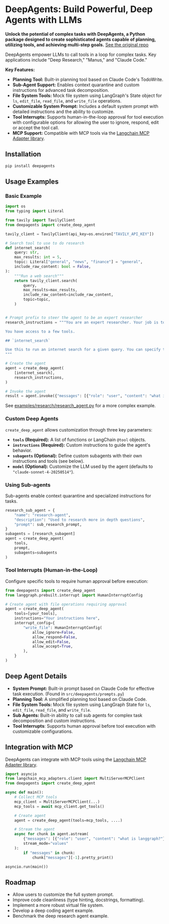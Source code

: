 # DeepAgents: Build Powerful, Deep Agents with LLMs

**Unlock the potential of complex tasks with DeepAgents, a Python package designed to create sophisticated agents capable of planning, utilizing tools, and achieving multi-step goals.**  [See the original repo](https://github.com/langchain-ai/deepagents)

DeepAgents empower LLMs to call tools in a loop for complex tasks. Key applications include "Deep Research," "Manus," and "Claude Code."

**Key Features:**

*   **Planning Tool:** Built-in planning tool based on Claude Code's TodoWrite.
*   **Sub-Agent Support:** Enables context quarantine and custom instructions for advanced task decomposition.
*   **File System Tools:** Mock file system using LangGraph's State object for `ls`, `edit_file`, `read_file`, and `write_file` operations.
*   **Customizable System Prompt:** Includes a default system prompt with detailed instructions and the ability to customize.
*   **Tool Interrupts:**  Supports human-in-the-loop approval for tool execution with configurable options for allowing the user to ignore, respond, edit or accept the tool call.
*   **MCP Support:** Compatible with MCP tools via the [Langchain MCP Adapter library](https://github.com/langchain-ai/langchain-mcp-adapters).

## Installation

```bash
pip install deepagents
```

## Usage Examples

### Basic Example
```python
import os
from typing import Literal

from tavily import TavilyClient
from deepagents import create_deep_agent

tavily_client = TavilyClient(api_key=os.environ["TAVILY_API_KEY"])

# Search tool to use to do research
def internet_search(
    query: str,
    max_results: int = 5,
    topic: Literal["general", "news", "finance"] = "general",
    include_raw_content: bool = False,
):
    """Run a web search"""
    return tavily_client.search(
        query,
        max_results=max_results,
        include_raw_content=include_raw_content,
        topic=topic,
    )


# Prompt prefix to steer the agent to be an expert researcher
research_instructions = """You are an expert researcher. Your job is to conduct thorough research, and then write a polished report.

You have access to a few tools.

## `internet_search`

Use this to run an internet search for a given query. You can specify the number of results, the topic, and whether raw content should be included.
"""

# Create the agent
agent = create_deep_agent(
    [internet_search],
    research_instructions,
)

# Invoke the agent
result = agent.invoke({"messages": [{"role": "user", "content": "what is langgraph?"}]})
```

See [examples/research/research_agent.py](examples/research/research_agent.py) for a more complex example.

### Custom Deep Agents

`create_deep_agent` allows customization through three key parameters:

*   **`tools` (Required):** A list of functions or LangChain `@tool` objects.
*   **`instructions` (Required):**  Custom instructions to guide the agent's behavior.
*   **`subagents` (Optional):** Define custom subagents with their own instructions and tools (see below).
*   **`model` (Optional):** Customize the LLM used by the agent (defaults to `"claude-sonnet-4-20250514"`).

### Using Sub-agents

Sub-agents enable context quarantine and specialized instructions for tasks.

```python
research_sub_agent = {
    "name": "research-agent",
    "description": "Used to research more in depth questions",
    "prompt": sub_research_prompt,
}
subagents = [research_subagent]
agent = create_deep_agent(
    tools,
    prompt,
    subagents=subagents
)
```

### Tool Interrupts (Human-in-the-Loop)

Configure specific tools to require human approval before execution:
```python
from deepagents import create_deep_agent
from langgraph.prebuilt.interrupt import HumanInterruptConfig

# Create agent with file operations requiring approval
agent = create_deep_agent(
    tools=[your_tools],
    instructions="Your instructions here",
    interrupt_config={
        "write_file": HumanInterruptConfig(
            allow_ignore=False,
            allow_respond=False,
            allow_edit=False,
            allow_accept=True,
        ),
    }
)
```

## Deep Agent Details

*   **System Prompt:** Built-in prompt based on Claude Code for effective task execution.  (Found in `src/deepagents/prompts.py`)
*   **Planning Tool:** A simplified planning tool based on Claude Code.
*   **File System Tools:**  Mock file system using LangGraph State for `ls`, `edit_file`, `read_file`, and `write_file`.
*   **Sub Agents:** Built-in ability to call sub agents for complex task decomposition and custom instructions.
*   **Tool Interrupts**: Supports human approval before tool execution with customizable configurations.

## Integration with MCP

DeepAgents can integrate with MCP tools using the [Langchain MCP Adapter library](https://github.com/langchain-ai/langchain-mcp-adapters).

```python
import asyncio
from langchain_mcp_adapters.client import MultiServerMCPClient
from deepagents import create_deep_agent

async def main():
    # Collect MCP tools
    mcp_client = MultiServerMCPClient(...)
    mcp_tools = await mcp_client.get_tools()

    # Create agent
    agent = create_deep_agent(tools=mcp_tools, ....)

    # Stream the agent
    async for chunk in agent.astream(
        {"messages": [{"role": "user", "content": "what is langgraph?"}]},
        stream_mode="values"
    ):
        if "messages" in chunk:
            chunk["messages"][-1].pretty_print()

asyncio.run(main())
```

## Roadmap

*   Allow users to customize the full system prompt.
*   Improve code cleanliness (type hinting, docstrings, formatting).
*   Implement a more robust virtual file system.
*   Develop a deep coding agent example.
*   Benchmark the deep research agent example.